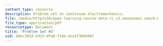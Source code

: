 ```yaml
---
content_type: resource
description: Problem set on continuum electromechanics.
file: /media/https%3A/open-learning-course-data-rc.s3.amazonaws.com/6-642-continuum-electromechanics-fall-2008/b8ec365d5d15dfa8f34edce3f366b987_pset3.pdf
file_type: application/pdf
resourcetype: Document
title: 'Problem Set #3'
uid: b8ec365d-5d15-dfa8-f34e-dce3f366b987
---
```

